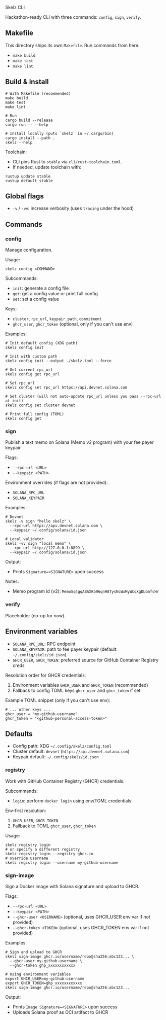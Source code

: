 Skelz CLI

Hackathon-ready CLI with three commands: `config`, `sign`, `verify`.

## Makefile

This directory ships its own `Makefile`. Run commands from here:

- `make build`
- `make test`
- `make lint`

## Build & install

```
# With Makefile (recommended)
make build
make test
make lint

# Run
cargo build --release
cargo run -- --help

# Install locally (puts `skelz` in ~/.cargo/bin)
cargo install --path .
skelz --help
```

Toolchain:

- CLI pins Rust to `stable` via `cli/rust-toolchain.toml`.
- If needed, update toolchain with:
```
rustup update stable
rustup default stable
```

## Global flags

- `-v` / `-vv`: increase verbosity (uses `tracing` under the hood)

## Commands

### config
Manage configuration.

Usage:
```
skelz config <COMMAND>
```

Subcommands:
- `init`: generate a config file
- `get`: get a config value or print full config
- `set`: set a config value

Keys:
- `cluster`, `rpc_url`, `keypair_path`, `commitment`
- `ghcr_user`, `ghcr_token` (optional, only if you can't use env)

Examples:
```
# Init default config (XDG path)
skelz config init

# Init with custom path
skelz config init --output ./skelz.toml --force

# Get current rpc_url
skelz config get rpc_url

# Set rpc_url
skelz config set rpc_url https://api.devnet.solana.com

# Set cluster (will not auto-update rpc_url unless you pass --rpc-url at init)
skelz config set cluster devnet

# Print full config (TOML)
skelz config get
```

### sign
Publish a text memo on Solana (Memo v2 program) with your fee payer keypair.

Flags:
- `--rpc-url <URL>`
- `--keypair <PATH>`

Environment overrides (if flags are not provided):
- `SOLANA_RPC_URL`
- `SOLANA_KEYPAIR`

Examples:
```
# Devnet
skelz -v sign "hello skelz" \
  --rpc-url https://api.devnet.solana.com \
  --keypair ~/.config/solana/id.json

# Local validator
skelz -vv sign "local memo" \
  --rpc-url http://127.0.0.1:8899 \
  --keypair ~/.config/solana/id.json
```
Output:
- Prints `Signature=<SIGNATURE>` upon success

Notes:
- Memo program id (v2): `MemoSq4gqABAXKb96qnH8TysNcWxMyWCqXgDLGmfcHr`

### verify
Placeholder (no-op for now).

## Environment variables
- `SOLANA_RPC_URL`: RPC endpoint
- `SOLANA_KEYPAIR`: path to fee payer keypair (default: `~/.config/skelz/id.json`)
- `GHCR_USER`, `GHCR_TOKEN`: preferred source for GitHub Container Registry creds

Resolution order for GHCR credentials:
1. Environment variables `GHCR_USER` and `GHCR_TOKEN` (recommended)
2. Fallback to config TOML keys `ghcr_user` and `ghcr_token` if set

Example TOML snippet (only if you can't use env):
```
# ... other keys ...
ghcr_user = "my-github-username"
ghcr_token = "<github-personal-access-token>"
```

## Defaults
- Config path: XDG `~/.config/skelz/config.toml`
- Cluster default: `devnet` (`https://api.devnet.solana.com`)
- Keypair default: `~/.config/skelz/id.json`

### registry
Work with GitHub Container Registry (GHCR) credentials.

Subcommands:
- `login`: perform `docker login` using env/TOML credentials

Env-first resolution:
1. `GHCR_USER`, `GHCR_TOKEN`
2. Fallback to TOML `ghcr_user`, `ghcr_token`

Usage:
```
skelz registry login
# or specify a different registry
skelz registry login --registry ghcr.io
# override username
skelz registry login --username my-github-username
```

### sign-image
Sign a Docker image with Solana signature and upload to GHCR.

Flags:
- `--rpc-url <URL>`
- `--keypair <PATH>`
- `--ghcr-user <USERNAME>` (optional, uses GHCR_USER env var if not provided)
- `--ghcr-token <TOKEN>` (optional, uses GHCR_TOKEN env var if not provided)

Examples:
```
# Sign and upload to GHCR
skelz sign-image ghcr.io/username/repo@sha256:abc123... \
  --ghcr-user my-github-username \
  --ghcr-token ghp_xxxxxxxxxxxx

# Using environment variables
export GHCR_USER=my-github-username
export GHCR_TOKEN=ghp_xxxxxxxxxxxx
skelz sign-image ghcr.io/username/repo@sha256:abc123...
```

Output:
- Prints `Image Signature=<SIGNATURE>` upon success
- Uploads Solana proof as OCI artifact to GHCR

